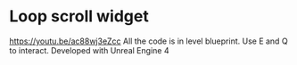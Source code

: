 # Loop scroll widget
https://youtu.be/ac88wj3eZcc
All the code is in level blueprint. Use E and Q to interact.
Developed with Unreal Engine 4
